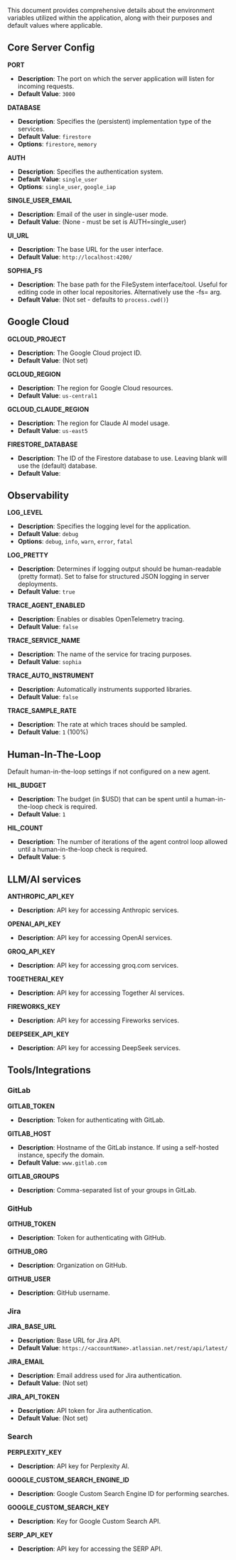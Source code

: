 This document provides comprehensive details about the environment variables utilized within the application, along with their purposes and default values where applicable.


## Core Server Config

**PORT**

- **Description**: The port on which the server application will listen for incoming requests.
- **Default Value**: `3000`

**DATABASE**

- **Description**: Specifies the (persistent) implementation type of the services.
- **Default Value**: `firestore`
- **Options**: `firestore`, `memory`

**AUTH**

- **Description**: Specifies the authentication system.
- **Default Value**: `single_user`
- **Options**: `single_user`, `google_iap`

**SINGLE_USER_EMAIL**

- **Description**: Email of the user in single-user mode.
- **Default Value**: (None - must be set is AUTH=single_user)

**UI_URL**

- **Description**: The base URL for the user interface.
- **Default Value**: `http://localhost:4200/`

**SOPHIA_FS**

- **Description**: The base path for the FileSystem interface/tool. Useful for editing code in other local repositories. Alternatively use the -fs= arg.
- **Default Value**: (Not set - defaults to `process.cwd()`)

## Google Cloud

**GCLOUD_PROJECT**

- **Description**: The Google Cloud project ID.
- **Default Value**: (Not set)

**GCLOUD_REGION**

- **Description**: The region for Google Cloud resources.
- **Default Value**: `us-central1`

**GCLOUD_CLAUDE_REGION**

- **Description**: The region for Claude AI model usage.
- **Default Value**: `us-east5`

**FIRESTORE_DATABASE**

- **Description**: The ID of the Firestore database to use. Leaving blank will use the (default) database.
- **Default Value**:

## Observability

**LOG_LEVEL**

- **Description**: Specifies the logging level for the application.
- **Default Value**: `debug`
- **Options**: `debug`, `info`, `warn`, `error`, `fatal`

**LOG_PRETTY**

- **Description**: Determines if logging output should be human-readable (pretty format). Set to false for structured JSON logging in server deployments.
- **Default Value**: `true`

**TRACE_AGENT_ENABLED**

- **Description**: Enables or disables OpenTelemetry tracing.
- **Default Value**: `false`

**TRACE_SERVICE_NAME**

- **Description**: The name of the service for tracing purposes.
- **Default Value**: `sophia`

**TRACE_AUTO_INSTRUMENT**

- **Description**: Automatically instruments supported libraries.
- **Default Value**: `false`

**TRACE_SAMPLE_RATE**

- **Description**: The rate at which traces should be sampled.
- **Default Value**: `1` (100%)

## Human-In-The-Loop

Default human-in-the-loop settings if not configured on a new agent.

**HIL_BUDGET**

- **Description**: The budget (in $USD) that can be spent until a human-in-the-loop check is required.
- **Default Value**: `1`

**HIL_COUNT**

- **Description**: The number of iterations of the agent control loop allowed until a human-in-the-loop check is required.
- **Default Value**: `5`

## LLM/AI services

**ANTHROPIC_API_KEY**

- **Description**: API key for accessing Anthropic services.

**OPENAI_API_KEY**

- **Description**: API key for accessing OpenAI services.

**GROQ_API_KEY**

- **Description**: API key for accessing groq.com services.

**TOGETHERAI_KEY**

- **Description**: API key for accessing Together AI services.

**FIREWORKS_KEY**

- **Description**: API key for accessing Fireworks services.

**DEEPSEEK_API_KEY**

- **Description**: API key for accessing DeepSeek services.

## Tools/Integrations

### GitLab

**GITLAB_TOKEN**

- **Description**: Token for authenticating with GitLab.

**GITLAB_HOST**

- **Description**: Hostname of the GitLab instance. If using a self-hosted instance, specify the domain.
- **Default Value**: `www.gitlab.com`

**GITLAB_GROUPS**

- **Description**: Comma-separated list of your groups in GitLab.

### GitHub

**GITHUB_TOKEN**

- **Description**: Token for authenticating with GitHub.

**GITHUB_ORG**

- **Description**: Organization on GitHub.

**GITHUB_USER**

- **Description**: GitHub username.

### Jira

**JIRA_BASE_URL**

- **Description**: Base URL for Jira API.
- **Default Value**: `https://<accountName>.atlassian.net/rest/api/latest/`

**JIRA_EMAIL**

- **Description**: Email address used for Jira authentication.
- **Default Value**: (Not set)

**JIRA_API_TOKEN**

- **Description**: API token for Jira authentication.
- **Default Value**: (Not set)

### Search

**PERPLEXITY_KEY**

- **Description**: API key for Perplexity AI.

**GOOGLE_CUSTOM_SEARCH_ENGINE_ID**

- **Description**: Google Custom Search Engine ID for performing searches.

**GOOGLE_CUSTOM_SEARCH_KEY**

- **Description**: Key for Google Custom Search API.

**SERP_API_KEY**

- **Description**: API key for accessing the SERP API.
